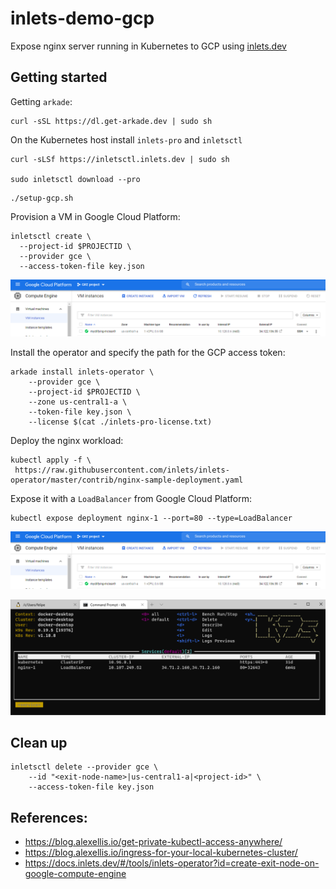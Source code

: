 # inlets-demo-gcp

Expose nginx server running in Kubernetes to GCP using [inlets.dev](https://inlets.dev/)

## Getting started

Getting `arkade`:

```cli
curl -sSL https://dl.get-arkade.dev | sudo sh
```

On the Kubernetes host install `inlets-pro` and `inletsctl`

```cli
curl -sLSf https://inletsctl.inlets.dev | sudo sh

sudo inletsctl download --pro
```

```cli
./setup-gcp.sh
```

Provision a VM in Google Cloud Platform:

```cli
inletsctl create \
  --project-id $PROJECTID \
  --provider gce \
  --access-token-file key.json
```

![gcp-exit-node-01](docs/images/gcp-exit-node-01.PNG)

Install the operator and specify the path for the GCP access token:

```cli
arkade install inlets-operator \
    --provider gce \
    --project-id $PROJECTID \
    --zone us-central1-a \
    --token-file key.json \
    --license $(cat ./inlets-pro-license.txt)
```

Deploy the nginx workload:

```cli
kubectl apply -f \
 https://raw.githubusercontent.com/inlets/inlets-operator/master/contrib/nginx-sample-deployment.yaml
```

Expose it with a `LoadBalancer` from Google Cloud Platform:

```cli
kubectl expose deployment nginx-1 --port=80 --type=LoadBalancer
```

![gcp-exit-node-01](docs/images/gcp-exit-node-01.PNG)

![k9s](docs/images/k9s.PNG)

## Clean up

```cli
inletsctl delete --provider gce \
    --id "<exit-node-name>|us-central1-a|<project-id>" \
    --access-token-file key.json
```

## References:

- https://blog.alexellis.io/get-private-kubectl-access-anywhere/
- https://blog.alexellis.io/ingress-for-your-local-kubernetes-cluster/
- https://docs.inlets.dev/#/tools/inlets-operator?id=create-exit-node-on-google-compute-engine
